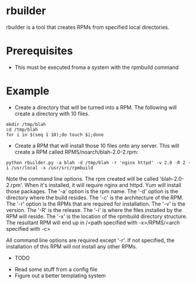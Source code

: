 rbuilder
========

rbuilder is a tool that creates RPMs from specified local directories. 

# Prerequisites
- This must be executed froma a system with the rpmbuild command 

# Example
- Create a directory that will be turned into a RPM.  The following will create a directory with 10 files.  
```
mkdir /tmp/blah
cd /tmp/blah
for i in $(seq 1 10);do touch $i;done
``` 

- Create a RPM that will install those 10 files onto any server.  This will create a RPM called RPMS/noarch/blah-2.0-2.rpm:
```
python rbuilder.py -a blah -d /tmp/blah -r 'nginx httpd' -v 2.0 -R 2 -i /usr/local -x /usr/src/rpmbuild
```

Note the command line options.  The rpm created will be called 'blah-2.0-2.rpm'.  When it's installed, it will require nginx and httpd.  Yum will install those packages.  The '-a' option is the rpm name.  The '-d' option is the directory where the build resides.  The '-c' is the architecture of the RPM.  The '-r' option is the RPMs that are required for installation.  The '-v' is the version.  The '-R' is the release.  The '-i' is where the files installed by the RPM will reside.  The '-x' is the location of the rpmbuild directory structure.  The resultant RPM will end up in /<path specified with -x>/RPMS/<arch specified with -c>

All command line options are required except '-r'.  If not specified, the installation of this RPM will not install any other RPMs.

- TODO
 * Read some stuff from a config file
 * Figure out a better templating system
